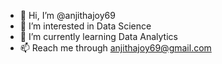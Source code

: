 - 👋 Hi, I’m @anjithajoy69
- 👀 I’m interested in Data Science
- 🌱 I’m currently learning Data Analytics
- 📫 Reach me through anjithajoy69@gmail.com

<!---
anjithajoy69/anjithajoy69 is a ✨ special ✨ repository because its `README.md` (this file) appears on your GitHub profile.
You can click the Preview link to take a look at your changes.
--->
